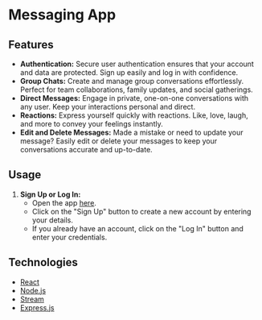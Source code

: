 # Messaging App

## Features

- **Authentication:** Secure user authentication ensures that your account and data are protected. Sign up easily and log in with confidence.
- **Group Chats:** Create and manage group conversations effortlessly. Perfect for team collaborations, family updates, and social gatherings.
- **Direct Messages:** Engage in private, one-on-one conversations with any user. Keep your interactions personal and direct.
- **Reactions:** Express yourself quickly with reactions. Like, love, laugh, and more to convey your feelings instantly.
- **Edit and Delete Messages:** Made a mistake or need to update your message? Easily edit or delete your messages to keep your conversations accurate and up-to-date.

## Usage

1. **Sign Up or Log In:**
   - Open the app [here](https://mav-messaging-app.netlify.app/).
   - Click on the "Sign Up" button to create a new account by entering your details.
   - If you already have an account, click on the "Log In" button and enter your credentials.

## Technologies
- [React](https://react.dev/)
- [Node.js](https://nodejs.org/)
- [Stream](https://getstream.io/)
- [Express.js](https://expressjs.com/)